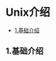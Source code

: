 # Unix介绍

<!-- vim-markdown-toc Marked -->

* [1.基础介绍](#1.基础介绍)

<!-- vim-markdown-toc -->

## 1.基础介绍


